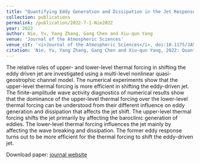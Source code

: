 ```yaml
---
title: "Quantifying Eddy Generation and Dissipation in the Jet Response to Upper-versus Lower-level Thermal Forcing"
collection: publications
permalink: /publication/2022-7-1-Nie2022
year: 2022
author: Nie, Yu, Yang Zhang, Gang Chen and Xiu-qun Yang
venue: 'Journal of the Atmospheric Sciences'
venue_cit: '<i>Journal of the Atmospheric Sciences</i>, doi:10.1175/JAS-D-21-0307.1.'
citation: 'Nie, Yu, Yang Zhang, Gang Chen and Xiu-qun Yang, 2022: Quantifying Eddy Generation and Dissipation in the Jet Response to Upper-versus Lower-level Thermal Forcing, <i>Journal of the Atmospheric Sciences</i>, doi:10.1175/JAS-D-21-0307.1.'
---
```

The relative roles of upper- and lower-level thermal forcing in shifting the eddy driven jet are investigated using a multi-level nonlinear quasi-geostrophic channel model. The numerical experiments show that the upper-level thermal forcing is more efficient in shifting the eddy-driven jet. The finite-amplitude wave activity diagnostics of numerical results show that the dominance of the upper-level thermal forcing over the lower-level thermal forcing can be understood from their different influence on eddy generation and dissipation that affects the jet shift. The upper-level thermal forcing shifts the jet primarily by affecting the baroclinic generation of eddies. The lower-level thermal forcing influences the jet mainly by affecting the wave breaking and dissipation. The former eddy response turns out to be more efficient for the thermal forcing to shift the eddy-driven jet.

Download paper: [journal website](https://journals.ametsoc.org/view/journals/atsc/aop/JAS-D-21-0307.1/JAS-D-21-0307.1.xml)
